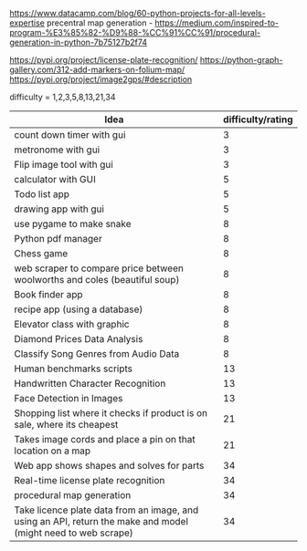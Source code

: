 https://www.datacamp.com/blog/60-python-projects-for-all-levels-expertise
precentral map generation - https://medium.com/inspired-to-program-%E3%85%82-%D9%88-%CC%91%CC%91/procedural-generation-in-python-7b75127b2f74

https://pypi.org/project/license-plate-recognition/
https://python-graph-gallery.com/312-add-markers-on-folium-map/
https://pypi.org/project/image2gps/#description

difficulty = 1,2,3,5,8,13,21,34

| Idea                                                                                                          | difficulty/rating |
| ------------------------------------------------------------------------------------------------------------- | ----------------- |
| count down timer with gui                                                                                     | 3                 |
| metronome with gui                                                                                            | 3                 |
| Flip image tool with gui                                                                                      | 3                 |
| calculator with GUI                                                                                           | 5                 |
| Todo list app                                                                                                 | 5                 |
| drawing app with gui                                                                                          | 5                 |
| use pygame to make snake                                                                                      | 8                 |
| Python pdf manager                                                                                            | 8                 |
| Chess game                                                                                                    | 8                 |
| web scraper to compare price between woolworths and coles (beautiful soup)                                    | 8                 |
| Book finder app                                                                                               | 8                 |
| recipe app (using a database)                                                                                 | 8                 |
| Elevator class with graphic                                                                                   | 8                 |
| Diamond Prices Data Analysis                                                                                  | 8                 |
| Classify Song Genres from Audio Data                                                                          | 8                 |
| Human benchmarks scripts                                                                                      | 13                |
| Handwritten Character Recognition                                                                             | 13                |
| Face Detection in Images                                                                                      | 13                |
| Shopping list where it checks if product is on sale, where its cheapest                                       | 21                |
| Takes image cords and place a pin on that location on a map                                                   | 21                |
| Web app shows shapes and solves for parts                                                                     | 34                |
| Real-time license plate recognition                                                                           | 34                |
| procedural map generation                                                                                     | 34                |
| Take licence plate data from an image, and using an API, return the make and model (might need to web scrape) | 34                |
